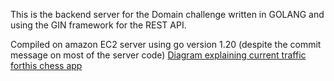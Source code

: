 This is the backend server for the Domain challenge written in GOLANG and using the GIN framework for the REST API.

Compiled on amazon EC2 server using go version 1.20 (despite the commit message on most of the server code)
[Diagram explaining current traffic forthis chess app ](./ChessAppTrafficDiagram.pdf)
